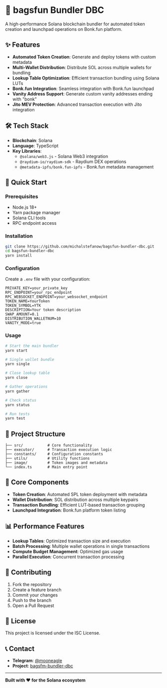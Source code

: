 # 🚀 bagsfun Bundler DBC

A high-performance Solana blockchain bundler for automated token creation and launchpad operations on Bonk.fun platform.

## ✨ Features

- **Automated Token Creation**: Generate and deploy tokens with custom metadata
- **Multi-Wallet Distribution**: Distribute SOL across multiple wallets for bundling
- **Lookup Table Optimization**: Efficient transaction bundling using Solana LUTs
- **Bonk.fun Integration**: Seamless integration with Bonk.fun launchpad
- **Vanity Address Support**: Generate custom vanity addresses ending with "bonk"
- **Jito MEV Protection**: Advanced transaction execution with Jito integration

## 🛠️ Tech Stack

- **Blockchain**: Solana
- **Language**: TypeScript
- **Key Libraries**: 
  - `@solana/web3.js` - Solana Web3 integration
  - `@raydium-io/raydium-sdk` - Raydium DEX operations
  - `@metadata-ipfs/bonk.fun-ipfs` - Bonk.fun metadata management

## 🚀 Quick Start

### Prerequisites

- Node.js 18+
- Yarn package manager
- Solana CLI tools
- RPC endpoint access

### Installation

```bash
git clone https://github.com/michalstefanow/bagsfun-bundler-dbc.git
cd bagsfun-bundler-dbc
yarn install
```

### Configuration

Create a `.env` file with your configuration:

```env
PRIVATE_KEY=your_private_key
RPC_ENDPOINT=your_rpc_endpoint
RPC_WEBSOCKET_ENDPOINT=your_websocket_endpoint
TOKEN_NAME=YourToken
TOKEN_SYMBOL=YTK
DESCRIPTION=Your token description
SWAP_AMOUNT=0.1
DISTRIBUTION_WALLETNUM=10
VANITY_MODE=true
```

### Usage

```bash
# Start the main bundler
yarn start

# Single wallet bundle
yarn single

# Close lookup table
yarn close

# Gather operations
yarn gather

# Check status
yarn status

# Run tests
yarn test
```

## 📁 Project Structure

```
├── src/           # Core functionality
├── executor/      # Transaction execution logic
├── constants/     # Configuration constants
├── utils/         # Utility functions
├── image/         # Token images and metadata
└── index.ts       # Main entry point
```

## 🔧 Core Components

- **Token Creation**: Automated SPL token deployment with metadata
- **Wallet Distribution**: SOL distribution across multiple keypairs
- **Transaction Bundling**: Efficient LUT-based transaction grouping
- **Launchpad Integration**: Bonk.fun platform token listing

## 📊 Performance Features

- **Lookup Tables**: Optimized transaction size and execution
- **Batch Processing**: Multiple wallet operations in single transactions
- **Compute Budget Management**: Optimized gas usage
- **Parallel Execution**: Concurrent transaction processing

## 🤝 Contributing

1. Fork the repository
2. Create a feature branch
3. Commit your changes
4. Push to the branch
5. Open a Pull Request

## 📄 License

This project is licensed under the ISC License.

## 📞 Contact

- **Telegram**: [@mooneagle](https://t.me/mooneagle)
- **Project**: [bagsfm-bundler-dbc](https://github.com/michalstefanow/bagsfm-bundler-dbc)

---

**Built with ❤️ for the Solana ecosystem**
